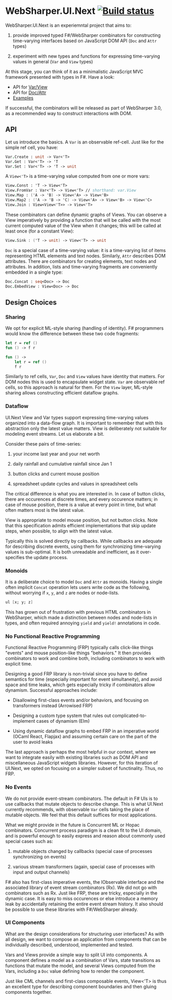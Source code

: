 # WebSharper.UI.Next [![Build status](https://ci.appveyor.com/api/projects/status/scmqf68re8otea8h)](https://ci.appveyor.com/project/Jand42/websharper-ui-next)

WebSharper.UI.Next is an experiemntal project that aims to:

1. provide improved typed F#/WebSharper combinators for constructing
   time-varying interfaces based on JavaScript DOM API (`Doc` and
   `Attr` types)

2. experiment with new types and functions for expressing time-varying
   values in general (`Var` and `View` types)

At this stage, you can think of it as a minimalistic JavaScript MVC
framework presented with types in F#.  Have a look:

* API for [Var/View](api/Reactive.fsi)
* API for [Doc/Attr](api/Doc.fsi)
* [Examples](http://intellifactory.github.io/websharper.ui.next/)

If successful, the combinators will be released as part of WebSharper
3.0, as a recommended way to construct interactions with DOM.

## API 

Let us introduce the basics. A `Var` is an observable ref-cell.  Just
like for the simple ref cell, you have:

```fsharp
Var.Create : unit -> Var<'T>
Var.Get : Var<'T> -> 'T
Var.Set : Var<'T> -> 'T -> unit
```

A `View<'T>` is a time-varying value computed from one or more vars:

```fsharp
View.Const : 'T -> View<'T>
View.FromVar : Var<'T> -> View<'T> // shorthand: var.View
View.Map : ('A -> 'B) -> View<'A> -> View<'B>
View.Map2 : ('A -> 'B -> 'C) -> View<'A> -> View<'B> -> View<'C>
View.Join : View<View<'T>> -> View<'T>
```

These combinators can define dynamic graphs of Views.  You can observe
a View imperatively by providing a function that will be called with
the most current computed value of the View when it changes; this will
be called at least once (for a constant View):

```fsharp
View.Sink : ('T -> unit) -> View<'T> -> unit
```

`Doc` is a special case of a time-varying value: it is a time-varying
list of items representing HTML elements and text nodes. Similarly,
`Attr` describes DOM attributes.  There are combinators for creating
elements, text nodes and attributes.  In addition, lists and
time-varying fragments are conveniently embedded in a single type:

```fsharp
Doc.Concat : seq<Doc> -> Doc
Doc.EmbedView : View<Doc> -> Doc
```

## Design Choices

### Sharing

We opt for explicit ML-style sharing (handling of identity).  F#
programmers would know the difference between these two code
fragments:

```fsharp
let r = ref ()
fun () -> f r

fun () ->
    let r = ref ()
    f r
```

Similarly to ref cells, `Var`, `Doc` and `View` values have identity
that matters.  For DOM nodes this is used to encapsulate widget state.
`Var` are observable ref cells, so this approach is natural for them.
For the `View` layer, ML-style sharing allows constructing efficient
dataflow graphs.

### Dataflow

UI.Next View and Var types support expressing time-varying values
organized into a data-flow graph.  It is important to remember that
with this abstraction only the latest value matters.  View is
deliberately not suitable for modeling event streams.  Let us
elaborate a bit.

Consider these pairs of time-series:

1. your income last year and your net worth

2. daily rainfall and cumulative rainfall since Jan 1

3. button clicks and current mouse position

4. spreadsheet update cycles and values in spreadsheet cells

The critical difference is what you are interested in.  In case of
button clicks, there are occurences at discrete times, and every
occurence matters; in case of mouse position, there is a value at
every point in time, but what often matters most is the latest value.

View is appropriate to model mouse position, but not button clicks.
Note that this specification admits efficient implementations that
skip update steps, when possible, to align with the latest value.

Typically this is solved directly by callbacks.  While callbacks are
adequate for describing discrete events, using them for synchronizing
time-varying values is sub-optimal.  It is both unreadable and
inefficient, as it over-specifies the update process.

### Monoids

It is a deliberate choice to model `Doc` and `Attr` as monoids.
Having a single often implicit `Concat` operation lets users write
code as the following, without worrying if `x`, `y`, and `z` are nodes
or node-lists.

```fsharp
ul [x; y; z]
```

This has grown out of frustration with previous HTML combinators in
WebSharper, which made a distinction between nodes and node-lists in
types, and often required annoying `yield` and `yield!` annotations in
code.

### No Functional Reactive Programming

Functional Reactive Programming (FRP) typically calls click-like
things "events" and mouse position-like things "behaviors."  It then
provides combinators to work and combine both, including combinators
to work with explicit time.

Designing a good FRP library is non-trivial since you have to define
semantics for time (especially important for event simultaneity), and
avoid space and time leaks, which gets especially tricky if
combinators allow dynamism.  Successful approaches include:

* Disallowing first-class events and/or behaviors, and focusing on
  transformers instead (Arrowised FRP)

* Designing a custom type system that rules out
  complicated-to-implement cases of dynamism (Elm)

* Using dynamic dataflow graphs to embed FRP in an imperative world
  (OCaml React, Flapjax) and assuming certain care on the part of the
  user to avoid leaks

The last approach is perhaps the most helpful in our context, where we
want to integrate easily with existing libraries such as DOM API and
miscellaneous JavaScript widgets libraries.  However, for this
iteration of UI.Next, we opted on focusing on a simpler subset of
functinality.  Thus, no FRP.

### No Events

We do not provide event-stream combinators.  The default in F# UIs is
to use callbacks that mutate objects to describe change.  This is what
UI.Next currently recommends, with observable `Var` cells taking the
place of mutable objects.  We feel that this default suffices for most
applications.

What we might provide in the future is Concurrent ML or Hopac
combinators.  Concurrent process paradigm is a clean fit to the UI
domain, and is powerful enough to easily express and reason about
commonly used special cases such as:

1. mutable objects changed by callbacks (special case of processes
   synchronizing on events)

2. various stream transformers (again, special case of processes with
   input and output channels)

F# also has first-class imperative events, the IObservable interface
and the associated library of event stream combinators (Rx).  We did
not go with combinators such as Rx.  Just like FRP, these are tricky,
especially in the dynamic case.  It is easy to miss occurences or else
introduce a memory leak by accidentally retaining the entire event
stream history.  It also should be possible to use these libraries
with F#/WebSharper already.

### UI Components

What are the design considerations for structuring user interfaces?
As with all design, we want to compose an application from components
that can be individually described, understood, implemented and
tested.

Vars and Views provide a simple way to split UI into components.  A
component defines a model as a combination of Vars, state transitions
as functions that mutate the model, and several Views computed from
the Vars, including a `Doc` value defining how to render the
component.

Just like CML channels and first-class composable events, View<'T> is
thus an excellent type for describing component boundaries and then
gluing components together.
